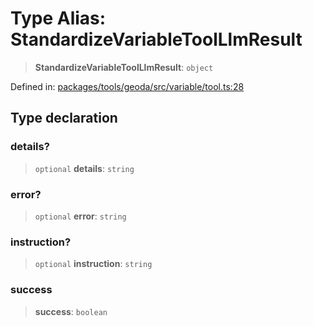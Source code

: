 # Type Alias: StandardizeVariableToolLlmResult

> **StandardizeVariableToolLlmResult**: `object`

Defined in: [packages/tools/geoda/src/variable/tool.ts:28](https://github.com/GeoDaCenter/openassistant/blob/dc72d81a35cf8e46295657303846fbb4ad891993/packages/tools/geoda/src/variable/tool.ts#L28)

## Type declaration

### details?

> `optional` **details**: `string`

### error?

> `optional` **error**: `string`

### instruction?

> `optional` **instruction**: `string`

### success

> **success**: `boolean`
